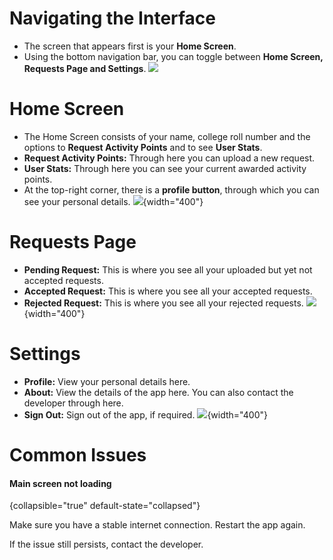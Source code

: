 # Navigating the Interface

- The screen that appears first is your **Home Screen**.
- Using the bottom navigation bar, you can toggle between **Home Screen, Requests Page and Settings**.
![](Bottom_Bar.jpeg)

# Home Screen
- The Home Screen consists of your name, college roll number and the options to **Request Activity Points** and to see **User Stats**.
- **Request Activity Points:** Through here you can upload a new request.
- **User Stats:** Through here you can see your current awarded activity points.
- At the top-right corner, there is a **profile button**, through which you can see your personal details.
![](Home_Screen.jpeg){width="400"}

# Requests Page
- **Pending Request:** This is where you see all your uploaded but yet not accepted requests.
- **Accepted Request:** This is where you see all your accepted requests.
- **Rejected Request:** This is where you see all your rejected requests.
![](Requests_Page.jpeg){width="400"}

# Settings
- **Profile:** View your personal details here.
- **About:** View the details of the app here. You can also contact the developer through here.
- **Sign Out:** Sign out of the app, if required.
![](Settings_page.jpeg){width="400"}


# Common Issues
#### Main screen not loading
{collapsible="true" default-state="collapsed"}

Make sure you have a stable internet connection. Restart the app again.

If the issue still persists, contact the developer.